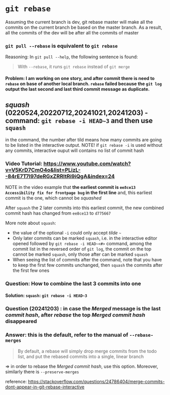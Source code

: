 # `git rebase`

Assuming the current branch is dev, git rebase master will make all the commits on the current branch be based on the master branch. As a result, all the commits of the dev will be after all the commits of master

### `git pull --rebase` is equivalent to `git rebase`

Reasoning: In `git pull --help`, the following sentence is found:

> With `--rebase`, it runs `git rebase` instead of `git merge`

#### Problem: I am working on one story, and after commit there is need to `rebase` on base of another local branch. `rebase` failed because the `git log` output the last second and last third commit message as duplicate.

## *squash* (0220524,20220712,20241021,20241203) - command: `git rebase -i HEAD~3` and then use `squash`
in the command, the number after tild means how many commits are going to be listed in the interactive output. NOTE! if `git rebase -i` is used without any commits, interactive ouput will contains no list of commit hash

### Video Tutorial: https://www.youtube.com/watch?v=V5KrD7CmO4o&list=PLizL--84rE7T7l97deRGxZRRltRi9iQgA&index=24

NOTE in the video example that **the earliest commit is `ee8ce13 Accessibility fix for frontpage bug` in the first line** and, this earliest commit is the one, which cannot be *squashed*

After `squash` the 2 later commits into this earliest commit, the new combined commit hash has changed from `ee8ce13` to `d775667`

More note about `squash`: 
* the value of the optional `-i` could only accept *tilde* `~`
* Only later commits can be marked `squash`, i.e. in the interactive editor opened followed by `git rebase -i HEAD~<#>` command, among the commit list in the reversed order of `git log`, the commit on the top cannot be marked `squash`, only those after can be marked `squash`
* When seeing the list of commits after the command, note that you have to keep the first few commits unchanged, then `squash` the commits after the first few ones

### Question: How to combine the last 3 commits into one
#### Solution: `squash`: `git rebase -i HEAD~3`

### Question (20241203) : in case the *Merged* message is the last *commit hash*, after *rebase* the top *Merged commit hash* disappeared
### Answer: this is the default, refer to the manual of `--rebase-merges`

> By default, a rebase will simply drop merge commits from the todo list, and put the rebased commits into a single, linear branch

=> in order to rebase the *Merged commit hash*, use this option. Moreover, similarly there is `--preserve-merges`

reference: https://stackoverflow.com/questions/24786404/merge-commits-dont-appear-in-git-rebase-interactive



